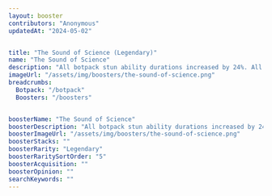 ```yaml
---
layout: booster
contributors: "Anonymous"
updatedAt: "2024-05-02"


title: "The Sound of Science (Legendary)"
name: "The Sound of Science"
description: "All botpack stun ability durations increased by 24%. All botpack area abilites radius increased by 24%."
imageUrl: "/assets/img/boosters/the-sound-of-science.png"
breadcrumbs:
  Botpack: "/botpack"
  Boosters: "/boosters"


boosterName: "The Sound of Science"
boosterDescription: "All botpack stun ability durations increased by 24%. All botpack area abilites radius increased by 24%."
boosterImageUrl: "/assets/img/boosters/the-sound-of-science.png"
boosterStacks: ""
boosterRarity: "Legendary"
boosterRaritySortOrder: "5"
boosterAcquisition: ""
boosterOpinion: ""
searchKeywords: ""
---
```

